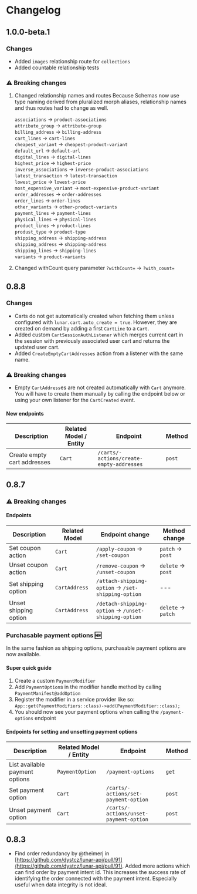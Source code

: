 # Changelog

## 1.0.0-beta.1

### Changes

-   Added `images` relationship route for `collections`
-   Added countable relationship tests

### ⚠️ Breaking changes

1. Changed relationship names and routes
   Because Schemas now use type naming derived from pluralized morph aliases, relationship names and thus routes had to change as well.

    `associations` → `product-associations`<br>
    `attribute_group` → `attribute-group`<br>
    `billing_address` → `billing-address`<br>
    `cart_lines` → `cart-lines`<br>
    `cheapest_variant` → `cheapest-product-variant`<br>
    `default_url` → `default-url`<br>
    `digital_lines` → `digital-lines`<br>
    `highest_price` → `highest-price`<br>
    `inverse_associations` → `inverse-product-associations`<br>
    `latest_transaction` → `latest-transaction`<br>
    `lowest_price` → `lowest-price`<br>
    `most_expensive_variant` → `most-expensive-product-variant`<br>
    `order_addresses` → `order-addresses`<br>
    `order_lines` → `order-lines`<br>
    `other_variants` → `other-product-variants`<br>
    `payment_lines` → `payment-lines`<br>
    `physical_lines` → `physical-lines`<br>
    `product_lines` → `product-lines`<br>
    `produst_type` → `product-type`<br>
    `shipping_address` → `shipping-address`<br>
    `shipping_address` → `shipping-address`<br>
    `shipping_lines` → `shipping-lines`<br>
    `variants` → `product-variants`

2. Changed withCount query parameter
   `?withCount=` → `?with_count=`

## 0.8.8

### Changes

-   Carts do not get automatically created when fetching them unless configured with `lunar.cart.auto_create = true`. However, they are created on demand by adding a first `CartLine` to a `Cart`.
-   Added custom `CartSessionAuthListener` which merges current cart in the session with previously associated user cart and returns the updated user cart.
-   Added `CreateEmptyCartAddresses` action from a listener with the same name.

### ⚠️ Breaking changes

-   Empty `CartAddress`es are not created automatically with `Cart` anymore. You will have to create them manually by calling the endpoint below or using your own listener for the `CartCreated` event.

#### New endpoints

| Description                 | Related Model / Entity | Endpoint                                 | Method |
| --------------------------- | ---------------------- | ---------------------------------------- | ------ |
| Create empty cart addresses | `Cart`                 | `/carts/-actions/create-empty-addresses` | `post` |

## 0.8.7

### ⚠️ Breaking changes

#### Endpoints

| Description           | Related Model | Endpoint change                                      | Method change      |
| --------------------- | ------------- | ---------------------------------------------------- | ------------------ |
| Set coupon action     | `Cart`        | `/apply-coupon` → `/set-coupon`                      | `patch` → `post`   |
| Unset coupon action   | `Cart`        | `/remove-coupon` → `/unset-coupon`                   | `delete` → `post`  |
| Set shipping option   | `CartAddress` | `/attach-shipping-option` → `/set-shipping-option`   | ---                |
| Unset shipping option | `CartAddress` | `/detach-shipping-option` → `/unset-shipping-option` | `delete` → `patch` |

### Purchasable payment options 🆕

In the same fashion as shipping options, purchasable payment options are now available.

#### Super quick guide

1. Create a custom `PaymentModifier`
2. Add `PaymentOption`s in the modifier handle method by calling `PaymentManifest@addOption`
3. Register the modifier in a service provider like so: `App::get(PaymentModifiers::class)->add(PaymentModifier::class);`
4. You should now see your payment options when calling the `/payment-options` endpoint

#### Endpoints for setting and unsetting payment options

| Description                    | Related Model / Entity | Endpoint                               | Method |
| ------------------------------ | ---------------------- | -------------------------------------- | ------ |
| List available payment options | `PaymentOption`        | `/payment-options`                     | `get`  |
| Set payment option             | `Cart`                 | `/carts/-actions/set-payment-option`   | `post` |
| Unset payment option           | `Cart`                 | `/carts/-actions/unset-payment-option` | `post` |

## 0.8.3

-   Find order redundancy by @theimerj in [https://github.com/dystcz/lunar-api/pull/91](https://github.com/dystcz/lunar-api/pull/91).
    Added more actions which can find order by payment intent id.
    This increases the success rate of identifying the order
    connected with the payment intent.
    Especially useful when data integrity is not ideal.
